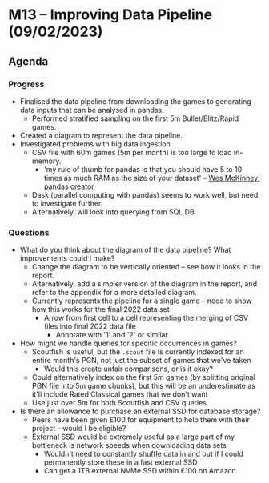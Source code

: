 # M13 – Improving Data Pipeline (09/02/2023)

## Agenda
### Progress
- Finalised the data pipeline from downloading the games to generating data inputs that can be analysed in pandas.
	- Performed stratified sampling on the first 5m Bullet/Blitz/Rapid games.
- Created a diagram to represent the data pipeline.
- Investigated problems with big data ingestion.
	- CSV file with 60m games (5m per month) is too large to load in-memory.
		- 'my rule of thumb for pandas is that you should have 5 to 10 times as much RAM as the size of your dataset' – [Wes McKinney, pandas creator](https://wesmckinney.com/blog/apache-arrow-pandas-internals/)
	- Dask (parallel computing with pandas) seems to work well, but need to investigate further.
	- Alternatively, will look into querying from SQL DB

### Questions
- What do you think about the diagram of the data pipeline? What improvements could I make?
	- Change the diagram to be vertically oriented – see how it looks in the report.
	- Alternatively, add a simpler version of the diagram in the report, and refer to the appendix for a more detailed diagram.
	- Currently represents the pipeline for a single game – need to show how this works for the final 2022 data set
		- Arrow from first cell to a cell representing the merging of CSV files into final 2022 data file
			- Annotate with '1' and '2' or similar
- How might we handle queries for specific occurrences in games?
	- Scoutfish is useful, but the `.scout` file is currently indexed for an entire month's PGN, not just the subset of games that we've taken
		- Would this create unfair comparisons, or is it okay?
	- Could alternatively index on the first 5m games (by splitting original PGN file into 5m game chunks), but this will be an underestimate as it'll include Rated Classical games that we don't want
	- Use just over 5m for both Scoutfish and CSV queries
- Is there an allowance to purchase an external SSD for database storage?
	- Peers have been given £100 for equipment to help them with their project – would I be eligible?
	- External SSD would be extremely useful as a large part of my bottleneck is network speeds when downloading data sets
		- Wouldn't need to constantly shuffle data in and out if I could permanently store these in a fast external SSD
		- Can get a 1TB external NVMe SSD within £100 on Amazon